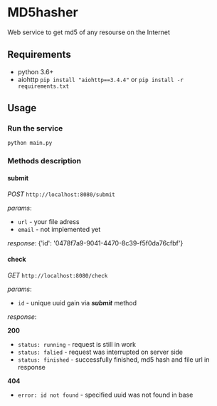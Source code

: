 # MD5hasher
Web service to get md5 of any resourse on the Internet

## Requirements
* python 3.6+
* aiohttp
`pip install "aiohttp==3.4.4"`
or
`pip install -r requirements.txt`

## Usage
### Run the service

`python main.py`

### Methods description

#### submit

*POST* `http://localhost:8080/submit`

*params*:

* `url` - your file adress
* `email` - not implemented yet

*response*: {'id': '0478f7a9-9041-4470-8c39-f5f0da76cfbf'}

#### check

*GET* `http://localhost:8080/check`

*params*:

* `id` - unique uuid gain via __*submit*__ method

*response*:

__200__

* `status: running` - request is still in work
* `status: falied` - request was interrupted on server side
* `status: finished` - successfully finished, md5 hash and file url in response

__404__

* `error: id not found` - specified uuid was not found in base